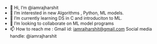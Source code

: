 - 👋 Hi, I’m @iamrajharshit
- 👀 I’m interested in new Algorithms , Python, ML models.
- 🌱 I’m currently learning DS in C and introduciton to ML.  
- 💞️ I’m looking to collaborate on ML model programs 
- 📫 How to reach me :
     Gmail id: iamrajharshit@gmail.com
     Social media handle: @iamrajharshit 

<!---
iamrajharshit/iamrajharshit is a ✨ special ✨ repository because its `README.md` (this file) appears on your GitHub profile.
You can click the Preview link to take a look at your changes.
--->
